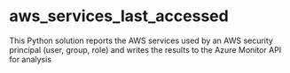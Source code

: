 # aws_services_last_accessed
This Python solution reports the AWS services used by an AWS security principal (user, group, role) and writes the results to the Azure Monitor API for analysis
